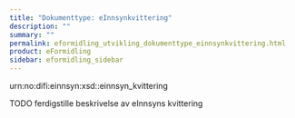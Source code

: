 ```yaml
---
title: "Dokumenttype: eInnsynkvittering"
description: ""
summary: ""
permalink: eformidling_utvikling_dokumenttype_einnsynkvittering.html
product: eFormidling
sidebar: eformidling_sidebar
---
```


urn:no:difi:einnsyn:xsd::einnsyn_kvittering

TODO ferdigstille beskrivelse av eInnsyns kvittering
